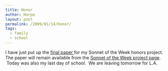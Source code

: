 ```yaml
---
title: Honor
author: Harpo
layout: post
permalink: /2009/01/14/honor/
tags:
  - family
  - school
---
```

I have just put up the [final paper ][1] for my Sonnet of the Week honors project. The paper will remain available from the [Sonnet of the Week project page][2].  Today was also my last day of school.  We are leaving tomorrow for L.A.

 [1]: http://www.harpojaeger.com/assets/media/wp-content/uploads/2008/09/paper.pdf
 [2]: http://www.harpojaeger.com/projects/sonnet-of-the-week